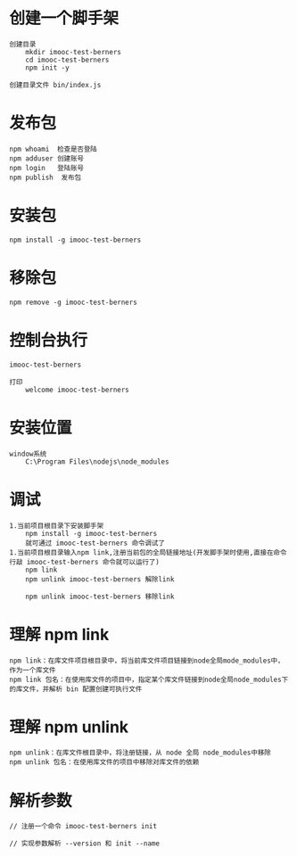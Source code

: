# 创建一个脚手架

    创建目录
        mkdir imooc-test-berners
        cd imooc-test-berners
        npm init -y

    创建目录文件 bin/index.js

# 发布包

    npm whoami  检查是否登陆
    npm adduser 创建账号
    npm login   登陆账号
    npm publish  发布包

# 安装包

    npm install -g imooc-test-berners

# 移除包
    npm remove -g imooc-test-berners

# 控制台执行
    imooc-test-berners

    打印
        welcome imooc-test-berners

# 安装位置
    window系统
        C:\Program Files\nodejs\node_modules

# 调试
    1.当前项目根目录下安装脚手架
        npm install -g imooc-test-berners
        就可通过 imooc-test-berners 命令调试了
    1.当前项目根目录输入npm link,注册当前包的全局链接地址(开发脚手架时使用,直接在命令行敲 imooc-test-berners 命令就可以运行了)
        npm link
        npm unlink imooc-test-berners 解除link

        npm unlink imooc-test-berners 移除link

# 理解 npm link
    npm link：在库文件项目根目录中，将当前库文件项目链接到node全局mode_modules中，作为一个库文件
    npm link 包名：在使用库文件的项目中，指定某个库文件链接到node全局node_modules下的库文件，并解析 bin 配置创建可执行文件
    

# 理解 npm unlink
    npm unlink：在库文件根目录中，将注册链接，从 node 全局 node_modules中移除
    npm unlink 包名：在使用库文件的项目中移除对库文件的依赖

# 解析参数

    // 注册一个命令 imooc-test-berners init

    // 实现参数解析 --version 和 init --name
    